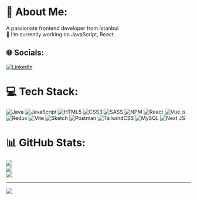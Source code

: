 # 💫 About Me:
A passionate frontend developer from İstanbul<br>🔭 I’m currently working on JavaScript, React


## 🌐 Socials:
[![LinkedIn](https://img.shields.io/badge/LinkedIn-%230077B5.svg?logo=linkedin&logoColor=white)](https://linkedin.com/in/https://www.linkedin.com/in/can-y%C4%B1ld%C4%B1r%C4%B1m-28b641266/) 

# 💻 Tech Stack:
![Java](https://img.shields.io/badge/java-%23ED8B00.svg?style=flat&logo=openjdk&logoColor=white) ![JavaScript](https://img.shields.io/badge/javascript-%23323330.svg?style=flat&logo=javascript&logoColor=%23F7DF1E) ![HTML5](https://img.shields.io/badge/html5-%23E34F26.svg?style=flat&logo=html5&logoColor=white) ![CSS3](https://img.shields.io/badge/css3-%231572B6.svg?style=flat&logo=css3&logoColor=white) ![SASS](https://img.shields.io/badge/SASS-hotpink.svg?style=flat&logo=SASS&logoColor=white) ![NPM](https://img.shields.io/badge/NPM-%23CB3837.svg?style=flat&logo=npm&logoColor=white) ![React](https://img.shields.io/badge/react-%2320232a.svg?style=flat&logo=react&logoColor=%2361DAFB) ![Vue.js](https://img.shields.io/badge/vue.js-%2335495e.svg?style=flat&logo=vuedotjs&logoColor=%234FC08D) ![Redux](https://img.shields.io/badge/redux-%23593d88.svg?style=flat&logo=redux&logoColor=white) ![Vite](https://img.shields.io/badge/vite-%23646CFF.svg?style=flat&logo=vite&logoColor=white) ![Sketch](https://img.shields.io/badge/Sketch-FFB387?style=flat&logo=sketch&logoColor=black) ![Postman](https://img.shields.io/badge/Postman-FF6C37?style=flat&logo=postman&logoColor=white) ![TailwindCSS](https://img.shields.io/badge/tailwindcss-%2338B2AC.svg?style=flat&logo=tailwind-css&logoColor=white) ![MySQL](https://img.shields.io/badge/mysql-%2300000f.svg?style=flat&logo=mysql&logoColor=white) ![Next JS](https://img.shields.io/badge/Next-black?style=flat&logo=next.js&logoColor=white)
# 📊 GitHub Stats:
![](https://github-readme-stats.vercel.app/api?username=caydirim&theme=react&hide_border=false&include_all_commits=false&count_private=false)<br/>
![](https://github-readme-streak-stats.herokuapp.com/?user=caydirim&theme=react&hide_border=false)<br/>
![](https://github-readme-stats.vercel.app/api/top-langs/?username=caydirim&theme=react&hide_border=false&include_all_commits=false&count_private=false&layout=compact)

---
[![](https://visitcount.itsvg.in/api?id=caydirim&icon=0&color=0)](https://visitcount.itsvg.in)

<!-- Proudly created with GPRM ( https://gprm.itsvg.in ) -->
